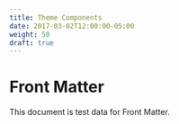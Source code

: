 ```yaml
---
title: Theme Components
date: 2017-03-02T12:00:00-05:00
weight: 50
draft: true
---
```


# Front Matter

This document is test data for Front Matter.
